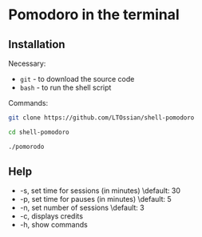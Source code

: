 # Pomodoro in the terminal

## Installation

Necessary:

- `git` - to download the source code
- `bash` - to run the shell script

Commands:

```bash
git clone https://github.com/LTOssian/shell-pomodoro 
```

```bash
cd shell-pomodoro 
```

```bash
./pomorodo
```

## Help

- -s, set time for sessions (in minutes) \default: 30
- -p, set time for pauses (in minutes) \default: 5
- -n, set number of sessions \default: 3
- -c, displays credits
- -h, show commands
